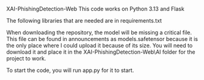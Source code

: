 XAI-PhishingDetection-Web
This code works on Python 3.13 and Flask

The following libraries that are needed are in requirements.txt

When downloading the repository, the model will be missing a critical file. This file can be found in announcements as models.safetensor because it is the only place where I could upload it because of its size. You will need to download it and place it in the XAI-PhishingDetection-Web\AI folder for the project to work.

To start the code, you will run app.py for it to start.
